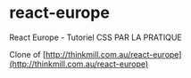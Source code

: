 # react-europe

React Europe - Tutoriel CSS PAR LA PRATIQUE

Clone of [http://thinkmill.com.au/react-europe](http://thinkmill.com.au/react-europe)
